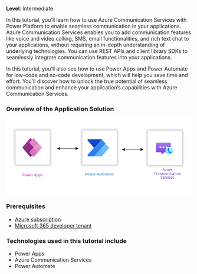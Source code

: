 <!-- markdownlint-disable MD041 -->

**Level**: Intermediate

In this tutorial, you’ll learn how to use Azure Communication Services with Power Platform to enable seamless communication in your applications. Azure Communication Services enables you to add communication features like voice and video calling, SMS, email functionalities, and rich text chat to your applications, without requiring an in-depth understanding of underlying technologies. You can use REST APIs and client library SDKs to seamlessly integrate communication features into your applications.

In this tutorial, you’ll also see how to use Power Apps and Power Automate for low-code and no-code development, which will help you save time and effort. You’ll discover how to unlock the true potential of seamless communication and enhance your application’s capabilities with Azure Communication Services.


### Overview of the Application Solution

![ACS Email /Email Solution](../media/Architecture.png "Scenario Architecture")

### Prerequisites

- [Azure subscription](https://azure.microsoft.com/free/search)
- [Microsoft 365 developer tenant](https://developer.microsoft.com/microsoft-365/dev-program)

### Technologies used in this tutorial include

- Power Apps
- Azure Communication Services
- Power Automate